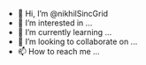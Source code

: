 - 👋 Hi, I’m @nikhilSincGrid
- 👀 I’m interested in ...
- 🌱 I’m currently learning ...
- 💞️ I’m looking to collaborate on ...
- 📫 How to reach me ...

<!---
nikhilSincGrid/nikhilSincGrid is a ✨ special ✨ repository because its `README.md` (this file) appears on your GitHub profile.
You can click the Preview link to take a look at your changes.
--->

